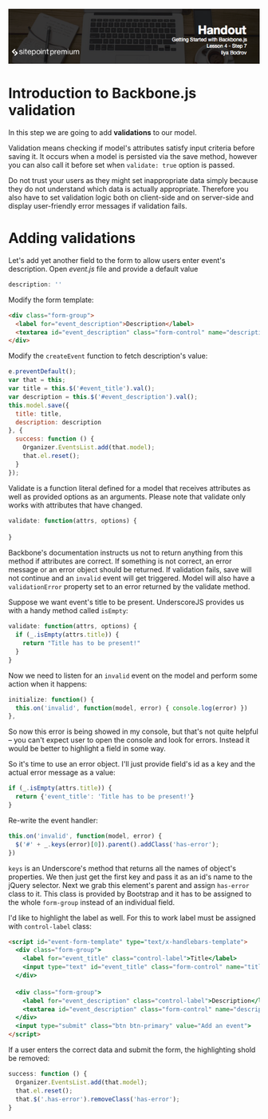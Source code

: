 ![](headings/4.7.png)

# Introduction to Backbone.js validation

In this step we are going to add **validations** to our model.

Validation means checking if model's attributes satisfy input criteria before saving it. It occurs when a model is persisted via the save method, however you can also call it before set when `validate: true` option is passed.

Do not trust your users as they might set inappropriate data simply because they do not understand which data is actually appropriate. Therefore you also have to set validation logic both on client-side and on server-side and display user-friendly error messages if validation fails.

# Adding validations

Let's add yet another field to the form to allow users enter event's description. Open *event.js* file and provide a default value

```js
description: ''
```

Modify the form template:

```html
<div class="form-group">
  <label for="event_description">Description</label>
  <textarea id="event_description" class="form-control" name="description"></textarea>
</div>
```

Modify the `createEvent` function to fetch description's value:

```js
e.preventDefault();
var that = this;
var title = this.$('#event_title').val();
var description = this.$('#event_description').val();
this.model.save({
  title: title,
  description: description
}, {
  success: function () {
    Organizer.EventsList.add(that.model);
    that.el.reset();
  }
});
```

Validate is a function literal defined for a model that receives attributes as well as provided options as an arguments. Please note that validate only works with attributes that have changed.

```js
validate: function(attrs, options) {
  
}
```

Backbone's documentation instructs us not to return anything from this method if attributes are correct. If something is not correct, an error message or an error object should be returned. If validation fails, save will not continue and an `invalid` event will get triggered. Model will also have a `validationError` property set to an error returned by the validate method.

Suppose we want event's title to be present. UnderscoreJS provides us with a handy method called `isEmpty`:

```js
validate: function(attrs, options) {
  if (_.isEmpty(attrs.title)) {
    return "Title has to be present!"
  }
}
```

Now we need to listen for an `invalid` event on the model and perform some action when it happens:

```js
initialize: function() {
  this.on('invalid', function(model, error) { console.log(error) })
},
```

So now this error is being showed in my console, but that's not quite helpful – you can't expect user to open the console and look for errors. Instead it would be better to highlight a field in some way. 

So it's time to use an error object. I'll just provide field's id as a key and the actual error message as a value:

```js
if (_.isEmpty(attrs.title)) {
  return {'event_title': 'Title has to be present!'}
}
```

Re-write the event handler:

```js
this.on('invalid', function(model, error) {
  $('#' + _.keys(error)[0]).parent().addClass('has-error');
})
```

`keys` is an Underscore's method that returns all the names of object's properties. We then just get the first key and pass it as an id's name to the jQuery selector. Next we grab this element's parent and assign `has-error` class to it. This class is provided by Bootstrap and it has to be assigned to the whole `form-group` instead of an individual field.

I'd like to highlight the label as well. For this to work label must be assigned with `control-label` class:

```html
<script id="event-form-template" type="text/x-handlebars-template">
  <div class="form-group">
    <label for="event_title" class="control-label">Title</label>
    <input type="text" id="event_title" class="form-control" name="title">
  </div>

  <div class="form-group">
    <label for="event_description" class="control-label">Description</label>
    <textarea id="event_description" class="form-control" name="description"></textarea>
  </div>
  <input type="submit" class="btn btn-primary" value="Add an event">
</script>
```

If a user enters the correct data and submit the form, the highlighting shold be removed:

```js
success: function () {
  Organizer.EventsList.add(that.model);
  that.el.reset();
  that.$('.has-error').removeClass('has-error');
}
```